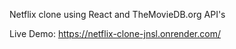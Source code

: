 Netflix clone using React and TheMovieDB.org API's

Live Demo: https://netflix-clone-jnsl.onrender.com/
